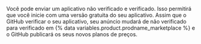 Você pode enviar um aplicativo não verificado e verificado. Isso permitirá que você inicie com uma versão gratuita do seu aplicativo. Assim que o GitHub verificar o seu aplicativo, seu anúncio mudará de não verificado para verificado em {% data variables.product.prodname_marketplace %} e o GitHub publicará os seus novos planos de preços.
